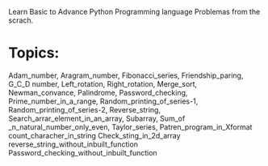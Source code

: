 Learn Basic to Advance Python Programming language Problemas from the scrach.


Topics:
========
Adam_number,
Aragram_number,
Fibonacci_series,
Friendship_paring,
G_C_D number,
Left_rotation,
Right_rotation,
Merge_sort,
Newman_convance,
Palindrome,
Password_checking,
Prime_number_in_a_range,
Random_printing_of_series-1,
Random_printing_of_series-2,
Reverse_string,
Search_arrar_element_in_an_array,
Subarray,
Sum_of _n_natural_number_only_even,
Taylor_series,
Patren_program_in_Xformat
count_characher_in_string
Check_sting_in_2d_array
reverse_string_without_inbuilt_function
Password_checking_without_inbuilt_function
